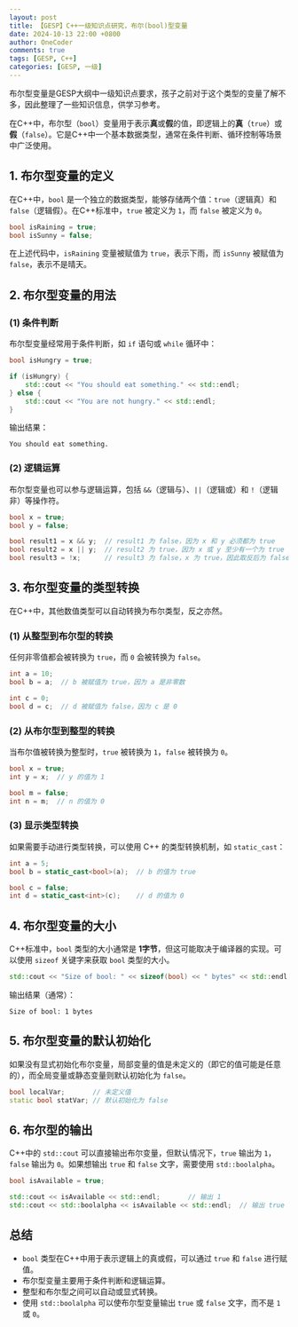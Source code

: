 ```yaml
---
layout: post
title: 【GESP】C++一级知识点研究，布尔(bool)型变量
date: 2024-10-13 22:00 +0800
author: OneCoder
comments: true
tags: [GESP, C++]
categories: [GESP, 一级]
---
```

布尔型变量是GESP大纲中一级知识点要求，孩子之前对于这个类型的变量了解不多，因此整理了一些知识信息，供学习参考。

<!--more-->

在C++中，布尔型（`bool`）变量用于表示**真**或**假**的值，即逻辑上的**真**（`true`）或**假**（`false`）。它是C++中一个基本数据类型，通常在条件判断、循环控制等场景中广泛使用。

## 1. **布尔型变量的定义**

在C++中，`bool` 是一个独立的数据类型，能够存储两个值：`true`（逻辑真）和 `false`（逻辑假）。在C++标准中，`true` 被定义为 `1`，而 `false` 被定义为 `0`。

```cpp
bool isRaining = true;
bool isSunny = false;
```

在上述代码中，`isRaining` 变量被赋值为 `true`，表示下雨，而 `isSunny` 被赋值为 `false`，表示不是晴天。

## 2. **布尔型变量的用法**

### (1) **条件判断**

布尔型变量经常用于条件判断，如 `if` 语句或 `while` 循环中：

```cpp
bool isHungry = true;

if (isHungry) {
    std::cout << "You should eat something." << std::endl;
} else {
    std::cout << "You are not hungry." << std::endl;
}
```

输出结果：

```console
You should eat something.
```

### (2) **逻辑运算**

布尔型变量也可以参与逻辑运算，包括 `&&`（逻辑与）、`||`（逻辑或）和 `!`（逻辑非）等操作符。

```cpp
bool x = true;
bool y = false;

bool result1 = x && y;  // result1 为 false，因为 x 和 y 必须都为 true
bool result2 = x || y;  // result2 为 true，因为 x 或 y 至少有一个为 true
bool result3 = !x;      // result3 为 false，x 为 true，因此取反后为 false
```

## 3. **布尔型变量的类型转换**

在C++中，其他数值类型可以自动转换为布尔类型，反之亦然。

### (1) **从整型到布尔型的转换**

任何非零值都会被转换为 `true`，而 `0` 会被转换为 `false`。

```cpp
int a = 10;
bool b = a;  // b 被赋值为 true，因为 a 是非零数

int c = 0;
bool d = c;  // d 被赋值为 false，因为 c 是 0
```

### (2) **从布尔型到整型的转换**

当布尔值被转换为整型时，`true` 被转换为 `1`，`false` 被转换为 `0`。

```cpp
bool x = true;
int y = x;  // y 的值为 1

bool m = false;
int n = m;  // n 的值为 0
```

### (3) **显示类型转换**

如果需要手动进行类型转换，可以使用 C++ 的类型转换机制，如 `static_cast`：

```cpp
int a = 5;
bool b = static_cast<bool>(a);  // b 的值为 true

bool c = false;
int d = static_cast<int>(c);    // d 的值为 0
```

## 4. **布尔型变量的大小**

C++标准中，`bool` 类型的大小通常是 **1字节**，但这可能取决于编译器的实现。可以使用 `sizeof` 关键字来获取 `bool` 类型的大小。

```cpp
std::cout << "Size of bool: " << sizeof(bool) << " bytes" << std::endl;
```

输出结果（通常）：

```console
Size of bool: 1 bytes
```

## 5. **布尔型变量的默认初始化**

如果没有显式初始化布尔变量，局部变量的值是未定义的（即它的值可能是任意的），而全局变量或静态变量则默认初始化为 `false`。

```cpp
bool localVar;       // 未定义值
static bool statVar; // 默认初始化为 false
```

## 6. **布尔型的输出**

C++中的 `std::cout` 可以直接输出布尔变量，但默认情况下，`true` 输出为 `1`，`false` 输出为 `0`。如果想输出 `true` 和 `false` 文字，需要使用 `std::boolalpha`。

```cpp
bool isAvailable = true;

std::cout << isAvailable << std::endl;       // 输出 1
std::cout << std::boolalpha << isAvailable << std::endl;  // 输出 true
```

## 总结

- `bool` 类型在C++中用于表示逻辑上的真或假，可以通过 `true` 和 `false` 进行赋值。
- 布尔型变量主要用于条件判断和逻辑运算。
- 整型和布尔型之间可以自动或显式转换。
- 使用 `std::boolalpha` 可以使布尔型变量输出 `true` 或 `false` 文字，而不是 `1` 或 `0`。
